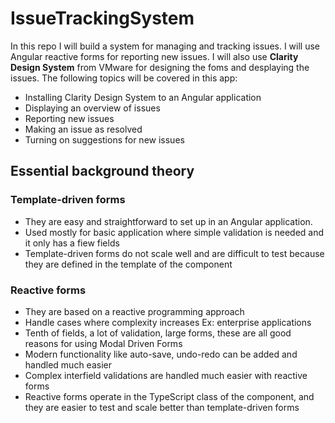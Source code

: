 # IssueTrackingSystem
In this repo I will build a system for managing and tracking issues. I will use Angular reactive forms for reporting new issues. I will also use **Clarity Design System** from VMware for designing the foms and desplaying the issues. 
The following topics will be covered in this app:
* Installing Clarity Design System to an Angular application
* Displaying an overview of issues
* Reporting new issues
* Making an issue as resolved
* Turning on suggestions for new issues

## Essential background theory
  ### Template-driven forms
   * They are easy and straightforward to set up in an Angular application. 
   * Used mostly for basic application where simple validation is needed and it only has a fiew fields
   * Template-driven forms do not scale well and are difficult to test because they are defined in the template of the component

  ### Reactive forms
  * They are based on a reactive programming approach
  * Handle cases where complexity increases Ex: enterprise applications
  * Tenth of fields, a lot of validation, large forms, these are all good reasons for using Modal Driven Forms
  * Modern functionality like auto-save, undo-redo can be added and handled much easier
  * Complex interfield validations are handled much easier with reactive forms
  * Reactive forms operate in the TypeScript class of the component, and they are easier to test and scale better than template-driven forms
